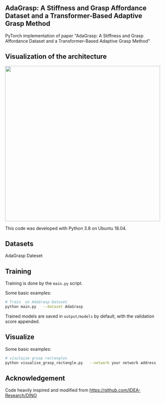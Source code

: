 ## AdaGrasp: A Stiffness and Grasp Affordance Dataset and a Transformer-Based Adaptive Grasp Method

PyTorch implementation of paper "AdaGrasp: A Stiffness and Grasp Affordance Dataset and a Transformer-Based Adaptive Grasp Method"

## Visualization of the architecture
<img src="https://raw.githubusercontent.com/Embodied-Soft-Intelligence/AdapGrasp/main/demo/model.jpg" width="500" align="middle"/>
<br>

This code was developed with Python 3.8 on Ubuntu 18.04.  

## Datasets

AdaGrasp Dateset

## Training

Training is done by the `main.py` script.  

Some basic examples:

```bash
# Train  on AdaGrasp Dataset
python main.py   --dataset AdaGrasp
```

Trained models are saved in `output/models` by default, with the validation score appended.

## Visualize
Some basic examples:
```bash
# visulaize grasp rectangles
python visualise_grasp_rectangle.py   --network your network address

```


## Acknowledgement
Code heavily inspired and modified from https://github.com/IDEA-Research/DINO


